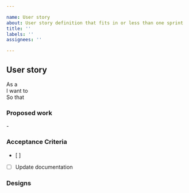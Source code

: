 ```yaml
---

name: User story  
about: User story definition that fits in or less than one sprint  
title: ''  
labels: ''  
assignees: ''

---
```


## User story

As a   
I want to   
So that 

### Proposed work

\-

### Acceptance Criteria

*    [ ] 
*   [ ] Update documentation

### Designs
